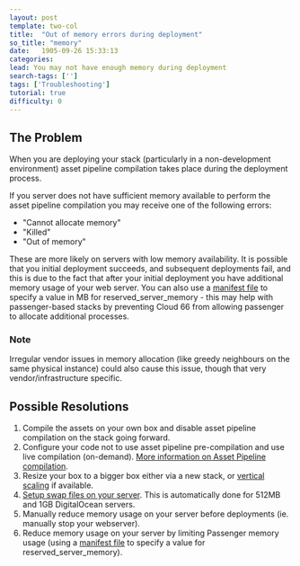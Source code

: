 ```yaml
---
layout: post
template: two-col
title:  "Out of memory errors during deployment"
so_title: "memory"
date:   1905-09-26 15:33:13
categories: 
lead: You may not have enough memory during deployment
search-tags: ['']
tags: ['Troubleshooting']
tutorial: true
difficulty: 0
---
```


## The Problem
When you are deploying your stack (particularly in a non-development environment) asset pipeline compilation takes place during the deployment process.

If you server does not have sufficient memory available to perform the asset pipeline compilation you may receive one of the following errors:

- "Cannot allocate memory"
- "Killed"
- "Out of memory"

These are more likely on servers with low memory availability.
It is possible that you initial deployment succeeds, and subsequent deployments fail, and this is due to the fact that after your initial deployment you have additional memory usage of your web server.
You can also use a [manifest file](/stack-features/manifest-files.html) to specify a value in MB for reserved&#95;server&#95;memory - this may help with passenger-based stacks by preventing Cloud 66 from allowing passenger to allocate additional processes.

<div class="notice">
    <h3>Note</h3>
    <p>Irregular vendor issues in memory allocation (like greedy neighbours on the same physical instance) could also cause this issue, though that very vendor/infrastructure specific.</p>
</div>

## Possible Resolutions
1. Compile the assets on your own box and disable asset pipeline compilation on the stack going forward.
2. Configure your code not to use asset pipeline pre-compilation and use live compilation (on-demand). [More information on Asset Pipeline compilation](/how-to/asset-pipeline.html).
3. Resize your box to a bigger box either via a new stack, or [vertical scaling](/stack-features/vertical-scaling.html) if available.
4. [Setup swap files on your server](https://www.digitalocean.com/community/articles/how-to-add-swap-on-ubuntu-12-04). This is automatically done for 512MB and 1GB DigitalOcean servers.
5. Manually reduce memory usage on your server before deployments (ie. manually stop your webserver).
6. Reduce memory usage on your server by limiting Passenger memory usage (using a [manifest file](/stack-features/manifest-files.html) to specify a value for reserved&#95;server&#95;memory).